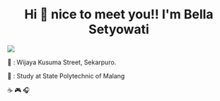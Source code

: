 # <div align = "center">Hi 👋 nice to meet you!! I'm Bella Setyowati</div>

![](https://komarev.com/ghpvc/?username=b-bella99&color=ff69b4)</div>



🏡  : Wijaya Kusuma Street, Sekarpuro.

🏢  : Study at State Polytechnic of Malang

☕️ 🎮 🎧

<!--
**b-bella99/b-bella99** is a ✨ _special_ ✨ repository because its `README.md` (this file) appears on your GitHub profile.

Here are some ideas to get you started:

- 🔭 I’m currently working on ...
- 🌱 I’m currently learning ...
- 👯 I’m looking to collaborate on ...
- 🤔 I’m looking for help with ...
- 💬 Ask me about ...
- 📫 How to reach me: ...
- 😄 Pronouns: ...
- ⚡ Fun fact: ...
-->

